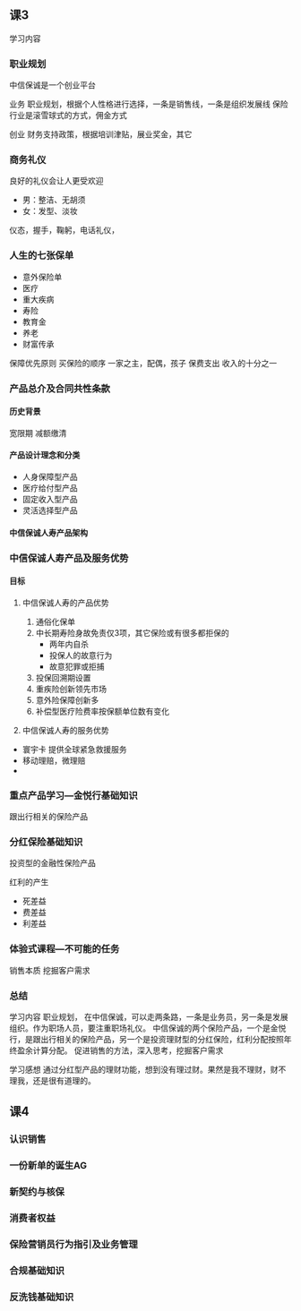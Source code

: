 ## 课3
学习内容
### 职业规划
中信保诚是一个创业平台

业务
职业规划，根据个人性格进行选择，一条是销售线，一条是组织发展线
保险行业是滚雪球式的方式，佣金方式

创业
财务支持政策，根据培训津贴，展业奖金，其它

### 商务礼仪
良好的礼仪会让人更受欢迎

- 男：整洁、无胡须
- 女：发型、淡妆

仪态，握手，鞠躬，电话礼仪，

### 人生的七张保单
- 意外保险单
- 医疗
- 重大疾病
- 寿险
- 教育金
- 养老
- 财富传承

保障优先原则
买保险的顺序 一家之主，配偶，孩子
保费支出 收入的十分之一

### 产品总介及合同共性条款
#### 历史背景
宽限期
减额缴清

#### 产品设计理念和分类
- 人身保障型产品
- 医疗给付型产品
- 固定收入型产品
- 灵活选择型产品
#### 中信保诚人寿产品架构

### 中信保诚人寿产品及服务优势
#### 目标
1. 中信保诚人寿的产品优势
   1. 通俗化保单
   2. 中长期寿险身故免责仅3项，其它保险或有很多都拒保的
      - 两年内自杀
      - 投保人的故意行为
      - 故意犯罪或拒捕
   3. 投保回溯期设置
   4. 重疾险创新领先市场
   5. 意外险保障创新多
   6. 补偿型医疗险费率按保额单位数有变化

2. 中信保诚人寿的服务优势
- 寰宇卡 提供全球紧急救援服务
- 移动理赔，微理赔
- 
### 重点产品学习—金悦行基础知识
跟出行相关的保险产品

### 分红保险基础知识
投资型的金融性保险产品

红利的产生 
- 死差益
- 费差益
- 利差益

### 体验式课程—不可能的任务
销售本质 挖掘客户需求

### 总结

学习内容
职业规划， 在中信保诚，可以走两条路，一条是业务员，另一条是发展组织。作为职场人员，要注重职场礼仪。
中信保诚的两个保险产品，一个是金悦行，是跟出行相关的保险产品，另一个是投资理财型的分红保险，红利分配按照年终盈余计算分配。
促进销售的方法，深入思考，挖掘客户需求

学习感想
通过分红型产品的理财功能，想到没有理过财。果然是我不理财，财不理我，还是很有道理的。

## 课4
### 认识销售
### 一份新单的诞生AG
### 新契约与核保
### 消费者权益
### 保险营销员行为指引及业务管理
### 合规基础知识
### 反洗钱基础知识
